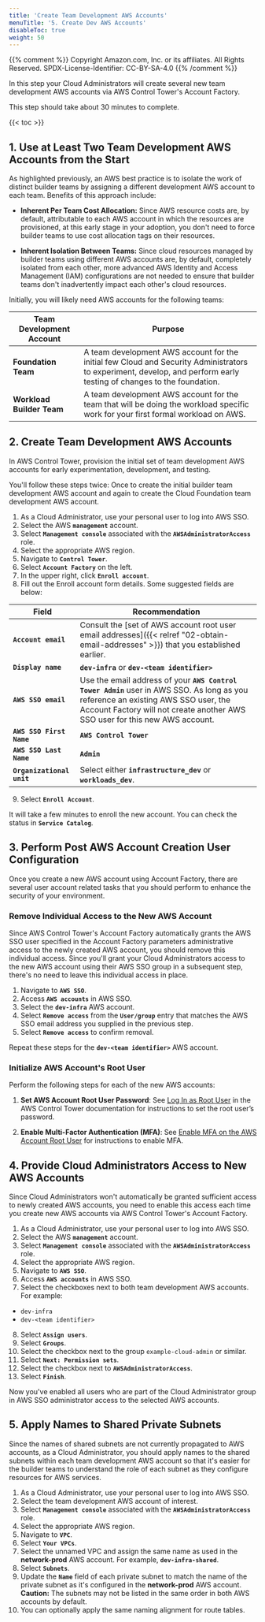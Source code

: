 ```yaml
---
title: 'Create Team Development AWS Accounts'
menuTitle: '5. Create Dev AWS Accounts'
disableToc: true
weight: 50
---
```


{{% comment %}}
Copyright Amazon.com, Inc. or its affiliates. All Rights Reserved.
SPDX-License-Identifier: CC-BY-SA-4.0
{{% /comment %}}

In this step your Cloud Administrators will create several new team development AWS accounts via AWS Control Tower's Account Factory.

This step should take about 30 minutes to complete.

{{< toc >}}

## 1. Use at Least Two Team Development AWS Accounts from the Start

As highlighted previously, an AWS best practice is to isolate the work of distinct builder teams by assigning a different development AWS account to each team. Benefits of this approach include:

* **Inherent Per Team Cost Allocation:** Since AWS resource costs are, by default, attributable to each AWS account in which the resources are provisioned, at this early stage in your adoption, you don't need to force builder teams to use cost allocation tags on their resources.

* **Inherent Isolation Between Teams:** Since cloud resources managed by builder teams using different AWS accounts are, by default, completely isolated from each other, more advanced AWS Identity and Access Management (IAM) configurations are not needed to ensure that builder teams don't inadvertently impact each other's cloud resources.

Initially, you will likely need AWS accounts for the following teams:

|Team Development Account|Purpose|
|----------------|-------|
|**Foundation Team**|A team development AWS account for the initial few Cloud and Security Administrators to experiment, develop, and perform early testing of changes to the foundation.|
|**Workload Builder Team**|A team development AWS account for the team that will be doing the workload specific work for your first formal workload on AWS.|

## 2. Create Team Development AWS Accounts

In AWS Control Tower, provision the initial set of team development AWS accounts for early experimentation, development, and testing. 

You'll follow these steps twice: Once to create the initial builder team development AWS account and again to create the Cloud Foundation team development AWS account.

1. As a Cloud Administrator, use your personal user to log into AWS SSO.
2. Select the AWS **`management`** account.
3. Select **`Management console`** associated with the **`AWSAdministratorAccess`** role.
4. Select the appropriate AWS region.
5. Navigate to **`Control Tower`**.
6. Select **`Account Factory`** on the left.
7. In the upper right, click **`Enroll account`**.
8. Fill out the Enroll account form details. Some suggested fields are below:

|Field|Recommendation|
|-----|---------------|
|**`Account email`**|Consult the [set of AWS account root user email addresses]({{< relref "02-obtain-email-addresses" >}}) that you established earlier.|
|**`Display name`**|**`dev-infra`** or **`dev-<team identifier>`**|
|**`AWS SSO email`**|Use the email address of your **`AWS Control Tower Admin`** user in AWS SSO.  As long as you reference an existing AWS SSO user, the Account Factory will not create another AWS SSO user for this new AWS account.|
|**`AWS SSO First Name`**|**`AWS Control Tower`**|
|**`AWS SSO Last Name`**|**`Admin`**|
|**`Organizational unit`**|Select either **`infrastructure_dev`** or **`workloads_dev`**.|

9. Select **`Enroll Account`**.

It will take a few minutes to enroll the new account. You can check the status in **`Service Catalog`**.

## 3. Perform Post AWS Account Creation User Configuration

Once you create a new AWS account using Account Factory, there are several user account related tasks that you should perform to enhance the security of your environment.

### Remove Individual Access to the New AWS Account

Since AWS Control Tower's Account Factory automatically grants the AWS SSO user specified in the Account Factory parameters administrative access to the newly created AWS account, you should remove this individual access.  Since you'll grant your Cloud Administrators access to the new AWS account using their AWS SSO group in a subsequent step, there's no need to leave this individual access in place.

1. Navigate to **`AWS SSO`**.
2. Access **`AWS accounts`** in AWS SSO.
3. Select the **`dev-infra`** AWS account.
4. Select **`Remove access`** from the **`User/group`** entry that matches the AWS SSO email address you supplied in the previous step.
5. Select **`Remove access`** to confirm removal.

Repeat these steps for the **`dev-<team identifier>`** AWS account.

### Initialize AWS Account's Root User  

Perform the following steps for each of the new AWS accounts:

1. **Set AWS Account Root User Password**: See [Log In as Root User](https://docs.aws.amazon.com/controltower/latest/userguide/best-practices.html#root-login) in the AWS Control Tower documentation for instructions to set the root user’s password.

2. **Enable Multi-Factor Authentication (MFA)**: See [Enable MFA on the AWS Account Root User](https://docs.aws.amazon.com/IAM/latest/UserGuide/id_root-user.html#id_root-user_manage_mfa) for instructions to enable MFA.

## 4. Provide Cloud Administrators Access to New AWS Accounts

Since Cloud Administrators won't automatically be granted sufficient access to newly created AWS accounts, you need to enable this access each time you create new AWS accounts via AWS Control Tower's Account Factory.

1. As a Cloud Administrator, use your personal user to log into AWS SSO.
2. Select the AWS **`management`** account.
3. Select **`Management console`** associated with the **`AWSAdministratorAccess`** role.
4. Select the appropriate AWS region.
5. Navigate to **`AWS SSO`**.
6. Access **`AWS accounts`** in AWS SSO.
7. Select the checkboxes next to both team development AWS accounts. For example:
  * `dev-infra`
  * `dev-<team identifier>`
8. Select **`Assign users`**.
9. Select **`Groups`**.
10. Select the checkbox next to the group `example-cloud-admin` or similar.
11. Select **`Next: Permission sets`**.
12. Select the checkbox next to **`AWSAdministratorAccess`**.
13. Select **`Finish`**.

Now you've enabled all users who are part of the Cloud Administrator group in AWS SSO administrator access to the selected AWS accounts.

## 5. Apply Names to Shared Private Subnets

Since the names of shared subnets are not currently propagated to AWS accounts, as a Cloud Administrator, you should apply names to the shared subnets within each team development AWS account so that it's easier for the builder teams to understand the role of each subnet as they configure resources for AWS services.

1. As a Cloud Administrator, use your personal user to log into AWS SSO.
2. Select the team development AWS account of interest.
3. Select **`Management console`** associated with the **`AWSAdministratorAccess`** role.
4. Select the appropriate AWS region.
5. Navigate to **`VPC`**.
6. Select **`Your VPCs`**.
7. Select the unnamed VPC and assign the same name as used in the **network-prod** AWS account. For example, **`dev-infra-shared`**.
8. Select **`Subnets`**.
9. Update the **`Name`** field of each private subnet to match the name of the private subnet as it's configured in the **network-prod** AWS account. **Caution:** The subnets may not be listed in the same order in both AWS accounts by default.
10. You can optionally apply the same naming alignment for route tables.
